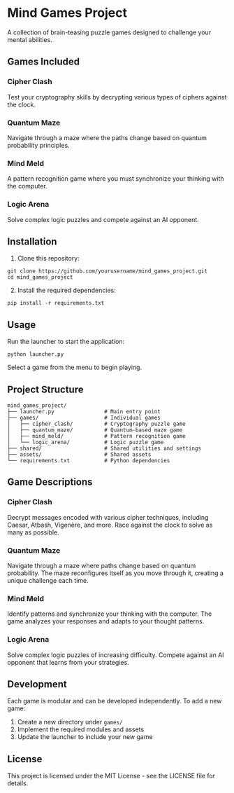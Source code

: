 # Mind Games Project

A collection of brain-teasing puzzle games designed to challenge your mental abilities.

## Games Included

### Cipher Clash
Test your cryptography skills by decrypting various types of ciphers against the clock.

### Quantum Maze
Navigate through a maze where the paths change based on quantum probability principles.

### Mind Meld
A pattern recognition game where you must synchronize your thinking with the computer.

### Logic Arena
Solve complex logic puzzles and compete against an AI opponent.

## Installation

1. Clone this repository:
```
git clone https://github.com/yourusername/mind_games_project.git
cd mind_games_project
```

2. Install the required dependencies:
```
pip install -r requirements.txt
```

## Usage

Run the launcher to start the application:
```
python launcher.py
```

Select a game from the menu to begin playing.

## Project Structure

```
mind_games_project/
├── launcher.py                # Main entry point
├── games/                     # Individual games
│   ├── cipher_clash/          # Cryptography puzzle game
│   ├── quantum_maze/          # Quantum-based maze game
│   ├── mind_meld/             # Pattern recognition game
│   └── logic_arena/           # Logic puzzle game
├── shared/                    # Shared utilities and settings
├── assets/                    # Shared assets
└── requirements.txt           # Python dependencies
```

## Game Descriptions

### Cipher Clash
Decrypt messages encoded with various cipher techniques, including Caesar, Atbash, Vigenère, and more. Race against the clock to solve as many as possible.

### Quantum Maze
Navigate through a maze where paths change based on quantum probability. The maze reconfigures itself as you move through it, creating a unique challenge each time.

### Mind Meld
Identify patterns and synchronize your thinking with the computer. The game analyzes your responses and adapts to your thought patterns.

### Logic Arena
Solve complex logic puzzles of increasing difficulty. Compete against an AI opponent that learns from your strategies.

## Development

Each game is modular and can be developed independently. To add a new game:

1. Create a new directory under `games/`
2. Implement the required modules and assets
3. Update the launcher to include your new game

## License

This project is licensed under the MIT License - see the LICENSE file for details.

